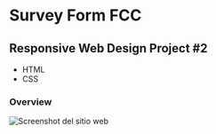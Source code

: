 # Survey Form FCC

## Responsive Web Design Project #2

- HTML
- CSS

### Overview

![Screenshot del sitio web](https://i.ibb.co/xMwSLwY/Survey-Form.png "Vista del sitio en desktop")
